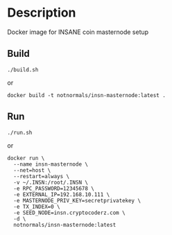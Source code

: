 # Description
Docker image for INSANE coin masternode setup

## Build
```
./build.sh
```

or

```
docker build -t notnormals/insn-masternode:latest .
```

## Run
```
./run.sh
```

or

```
docker run \
  --name insn-masternode \
  --net=host \
  --restart=always \
  -v ~/.INSN:/root/.INSN \
  -e RPC_PASSWORD=12345678 \
  -e EXTERNAL_IP=192.168.10.111 \
  -e MASTERNODE_PRIV_KEY=secretprivatekey \
  -e TX_INDEX=0 \
  -e SEED_NODE=insn.cryptocoderz.com \
  -d \
  notnormals/insn-masternode:latest
```
